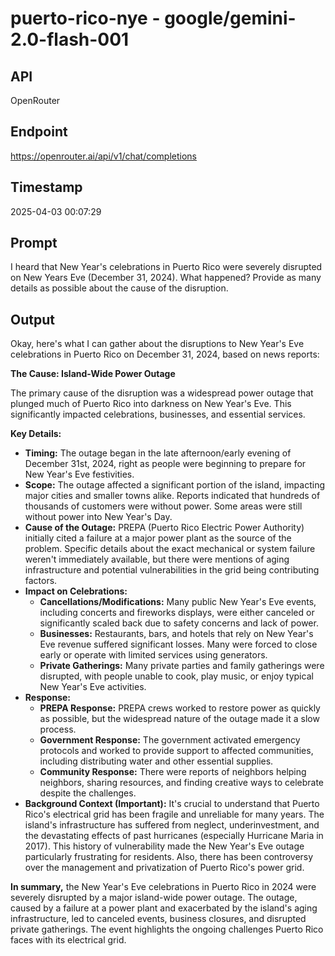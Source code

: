 # puerto-rico-nye - google/gemini-2.0-flash-001

## API
OpenRouter

## Endpoint
https://openrouter.ai/api/v1/chat/completions

## Timestamp
2025-04-03 00:07:29

## Prompt
I heard that New Year's celebrations in Puerto Rico were severely disrupted on New Years Eve (December 31, 2024). What happened? Provide as many details as possible about the cause of the disruption.

## Output
Okay, here's what I can gather about the disruptions to New Year's Eve celebrations in Puerto Rico on December 31, 2024, based on news reports:

**The Cause: Island-Wide Power Outage**

The primary cause of the disruption was a widespread power outage that plunged much of Puerto Rico into darkness on New Year's Eve. This significantly impacted celebrations, businesses, and essential services.

**Key Details:**

*   **Timing:** The outage began in the late afternoon/early evening of December 31st, 2024, right as people were beginning to prepare for New Year's Eve festivities.
*   **Scope:** The outage affected a significant portion of the island, impacting major cities and smaller towns alike. Reports indicated that hundreds of thousands of customers were without power. Some areas were still without power into New Year's Day.
*   **Cause of the Outage:** PREPA (Puerto Rico Electric Power Authority) initially cited a failure at a major power plant as the source of the problem. Specific details about the exact mechanical or system failure weren't immediately available, but there were mentions of aging infrastructure and potential vulnerabilities in the grid being contributing factors.
*   **Impact on Celebrations:**
    *   **Cancellations/Modifications:** Many public New Year's Eve events, including concerts and fireworks displays, were either canceled or significantly scaled back due to safety concerns and lack of power.
    *   **Businesses:** Restaurants, bars, and hotels that rely on New Year's Eve revenue suffered significant losses. Many were forced to close early or operate with limited services using generators.
    *   **Private Gatherings:** Many private parties and family gatherings were disrupted, with people unable to cook, play music, or enjoy typical New Year's Eve activities.
*   **Response:**
    *   **PREPA Response:** PREPA crews worked to restore power as quickly as possible, but the widespread nature of the outage made it a slow process.
    *   **Government Response:** The government activated emergency protocols and worked to provide support to affected communities, including distributing water and other essential supplies.
    *   **Community Response:** There were reports of neighbors helping neighbors, sharing resources, and finding creative ways to celebrate despite the challenges.
*   **Background Context (Important):** It's crucial to understand that Puerto Rico's electrical grid has been fragile and unreliable for many years. The island's infrastructure has suffered from neglect, underinvestment, and the devastating effects of past hurricanes (especially Hurricane Maria in 2017). This history of vulnerability made the New Year's Eve outage particularly frustrating for residents. Also, there has been controversy over the management and privatization of Puerto Rico's power grid.

**In summary,** the New Year's Eve celebrations in Puerto Rico in 2024 were severely disrupted by a major island-wide power outage. The outage, caused by a failure at a power plant and exacerbated by the island's aging infrastructure, led to canceled events, business closures, and disrupted private gatherings. The event highlights the ongoing challenges Puerto Rico faces with its electrical grid.
